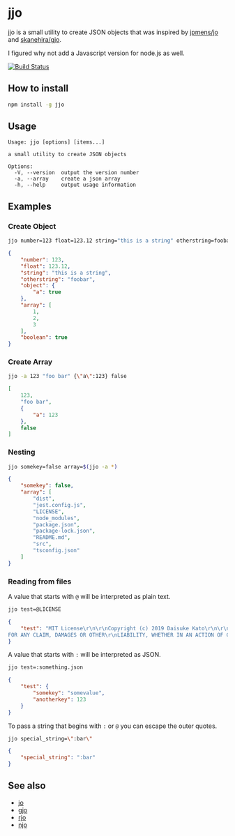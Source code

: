 # jjo

jjo is a small utility to create JSON objects that was inspired by [jpmens/jo](https://github.com/jpmens/jo) and [skanehira/gjo](https://github.com/skanehira/gjo).

I figured why not add a Javascript version for node.js as well.

[![Build Status](https://travis-ci.org/memoryhole/jjo.svg?branch=master)](https://travis-ci.org/memoryhole/jjo)

## How to install

```bash
npm install -g jjo
```

## Usage

```
Usage: jjo [options] [items...]

a small utility to create JSON objects

Options:
  -V, --version  output the version number
  -a, --array    create a json array
  -h, --help     output usage information
```

## Examples

### Create Object
```bash
jjo number=123 float=123.12 string="this is a string" otherstring=foobar object={\"a\":true} array=[1,2,3] boolean=true
```
```json
{
    "number": 123,
    "float": 123.12,
    "string": "this is a string",
    "otherstring": "foobar",
    "object": {
        "a": true
    },
    "array": [
        1,
        2,
        3
    ],
    "boolean": true
}
```

### Create Array
```bash
jjo -a 123 "foo bar" {\"a\":123} false
```
```json
[
    123,
    "foo bar",
    {
        "a": 123
    },
    false
]
```

### Nesting
```bash
jjo somekey=false array=$(jjo -a *)
```
```json
{
    "somekey": false,
    "array": [
        "dist",
        "jest.config.js",
        "LICENSE",
        "node_modules",
        "package.json",
        "package-lock.json",
        "README.md",
        "src",
        "tsconfig.json"
    ]
}
```

### Reading from files

A value that starts with ```@``` will be interpreted as plain text.


```bash
jjo test=@LICENSE
```
```json
{
    "test": "MIT License\r\n\r\nCopyright (c) 2019 Daisuke Kato\r\n\r\nPermission is hereby granted, free of charge, to any person obtaining a copy\r\nof this software and associated documentation files (the \"Software\"), to deal\r\nin the Software without restriction, including without limitation the rights\r\nto use, copy, modify, merge, publish, distribute, sublicense, and/or sell\r\ncopies of the Software, and to permit persons to whom the Software is\r\nfurnished to do so, subject to the following conditions:\r\n\r\nThe above copyright notice and this permission notice shall be included in all\r\ncopies or substantial portions of the Software.\r\n\r\nTHE SOFTWARE IS PROVIDED \"AS IS\", WITHOUT WARRANTY OF ANY KIND, EXPRESS OR\r\nIMPLIED, INCLUDING BUT NOT LIMITED TO THE WARRANTIES OF MERCHANTABILITY,\r\nFITNESS FOR A PARTICULAR PURPOSE AND NONINFRINGEMENT. IN NO EVENT SHALL THE\r\nAUTHORS OR COPYRIGHT HOLDERS BE LIABLE 
FOR ANY CLAIM, DAMAGES OR OTHER\r\nLIABILITY, WHETHER IN AN ACTION OF CONTRACT, TORT OR OTHERWISE, ARISING FROM,\r\nOUT OF OR IN CONNECTION WITH THE SOFTWARE OR THE USE OR OTHER DEALINGS IN THE\r\nSOFTWARE."
}
```

A value that starts with ```:``` will be interpreted as JSON.

```bash
jjo test=:something.json
```
```json
{
    "test": {
        "somekey": "somevalue",
        "anotherkey": 123
    }
}
```

To pass a string that begins with ```:``` or ```@``` you can escape the outer quotes.

```bash
jjo special_string=\":bar\"
```
```json
{
    "special_string": ":bar"
}
```

## See also
* [jo](https://github.com/jpmens/jo)
* [gjo](https://github.com/skanehira/gjo)
* [rjo](https://github.com/dskkato/rjo)
* [njo](https://github.com/hiroppy/njo)
